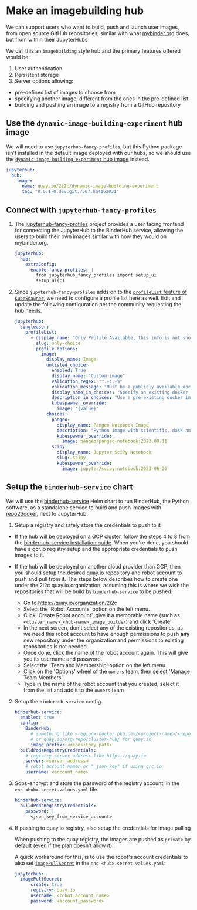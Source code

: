 # Make an imagebuilding hub

We can support users who want to build, push and launch user images, from open source GitHub repositories, similar with what [mybinder.org](https://mybinder.org) does, but from within their JupyterHubs

We call this an `imagebuilding` style hub and the primary features offered would be:

1. User authentication
2. Persistent storage
3. Server options allowing:
  - pre-defined list of images to choose from
  - specifying another image, different from the ones in the pre-defined list
  - building and pushing an image to a registry from a GitHub repository

## Use the `dynamic-image-building-experiment` hub image

We will need to use `jupyterhub-fancy-profiles`, but this Python package isn't installed in the default image deployed with our hubs, so we should use the [`dynamic-image-building-experiment` hub image](https://github.com/2i2c-org/infrastructure/blob/master/helm-charts/images/hub/dynamic-image-building-requirements.txt) instead.

```yaml
jupyterhub:
  hub:
    image:
      name: quay.io/2i2c/dynamic-image-building-experiment
      tag: "0.0.1-0.dev.git.7567.ha4162031"
```

## Connect with `jupyterhub-fancy-profiles`

1. The [jupyterhub-fancy-profiles](https://github.com/yuvipanda/jupyterhub-fancy-profiles) project provides a user facing frontend for connecting the JupyterHub to the BinderHub service, allowing the users to build their own images similar with how they would on mybinder.org.

    ```yaml
    jupyterhub:
      hub:
        extraConfig:
          enable-fancy-profiles: |
            from jupyterhub_fancy_profiles import setup_ui
            setup_ui(c)
    ```

2. Since `jupyterhub-fancy-profiles` adds on to the [`profileList` feature of `KubeSpawner`](https://jupyterhub-kubespawner.readthedocs.io/en/latest/spawner.html#kubespawner.KubeSpawner.profile_list), we need to configure a profile list here as well. Edit and update the following configuration per the community requesting the hub needs.

    ```yaml
    jupyterhub:
      singleuser:
        profileList:
          - display_name: "Only Profile Available, this info is not shown in the UI"
            slug: only-choice
            profile_options:
              image:
                display_name: Image
                unlisted_choice:
                  enabled: True
                  display_name: "Custom image"
                  validation_regex: "^.+:.+$"
                  validation_message: "Must be a publicly available docker image, of form <image-name>:<tag>"
                  display_name_in_choices: "Specify an existing docker image"
                  description_in_choices: "Use a pre-existing docker image from a public docker registry (dockerhub, quay, etc)"
                  kubespawner_override:
                    image: "{value}"
                choices:
                  pangeo:
                    display_name: Pangeo Notebook Image
                    description: "Python image with scientific, dask and geospatial tools"
                    kubespawner_override:
                      image: pangeo/pangeo-notebook:2023.09.11
                  scipy:
                    display_name: Jupyter SciPy Notebook
                    slug: scipy
                    kubespawner_override:
                      image: jupyter/scipy-notebook:2023-06-26
    ```

## Setup the `binderhub-service` chart

We will use the [binderhub-service](https://github.com/2i2c-org/binderhub-service/) Helm chart to run BinderHub, the Python software, as a standalone service to build and push images with [repo2docker](https://github.com/jupyterhub/repo2docker), next to JupyterHub.

1. Setup a registry and safely store the credentials to push to it

  - If the hub will be deployed on a GCP cluster, follow the steps 4 to 8 from the [binderhub-service installation guide](https://github.com/2i2c-org/binderhub-service?tab=readme-ov-file#installation). When you're done, you should have a gcr.io registry setup and the appropriate credentials to push images to it.

  - If the hub will be deployed on another cloud provider than GCP, then you should setup the desired quay.io repository and robot account to push and pull from it. The steps below describes how to create one under the 2i2c quay.io organization, assuming this is where we wish the repositories that will be build by `binderhub-service` to be pushed.

    - Go to https://quay.io/organization/2i2c
    - Select the 'Robot Accounts' option on the left menu.
    - Click 'Create Robot account', give it a memorable name (such as `<cluster_name>_<hub-name>_image_builder`) and click 'Create'
    - In the next screen, don't select any of the existing repositories, as we need this robot account to have enough permissions to push **any** new repository under the organization and permissions to existing repositories is not needed.
    - Once done, click the name of the robot account again. This will give you its username and password.
    - Select the 'Team and Membership' option on the left menu.
    - Click on the 'Options' wheel of the `owners` team, then select 'Manage Team Members'
    - Type in the name of the robot account that you created, select it from the list and add it to the `owners` team


2. Setup the `binderhub-service` config

    ```yaml
    binderhub-service:
      enabled: true
      config:
        BinderHub:
          # something like <region>-docker.pkg.dev/<project-name>/<repository-name> for grc.io
          # or quay.io/org/repo/cluster-hub/ for quay.io
          image_prefix: <repository_path>
      buildPodsRegistryCredentials:
        # registry server address like https://quay.io
        server: <server_address>
        # robot account namer or "_json_key" if using grc.io
        username: <account_name>
    ```

3. Sops-encrypt and store the password of the registry account, in the `enc-<hub>.secret.values.yaml` file.

    ```yaml
    binderhub-service:
      buildPodsRegistryCredentials:
        password: |
          <json_key_from_service_account>
    ```

4. If pushing to quay.io registry, also setup the credentials for image pulling

    When pushing to the quay registry, the images are pushed as `private` by default (even if the plan doesn't allow it).

    A quick workaround for this, is to use the robot's account credentials to also set [`imagePullSecret`](https://z2jh.jupyter.org/en/stable/resources/reference.html#imagepullsecret) in the `enc-<hub>.secret.values.yaml`:

    ```yaml
    jupyterhub:
      imagePullSecret:
          create: true
          registry: quay.io
          username: <robot_account_name>
          password: <account_password>
    ```
